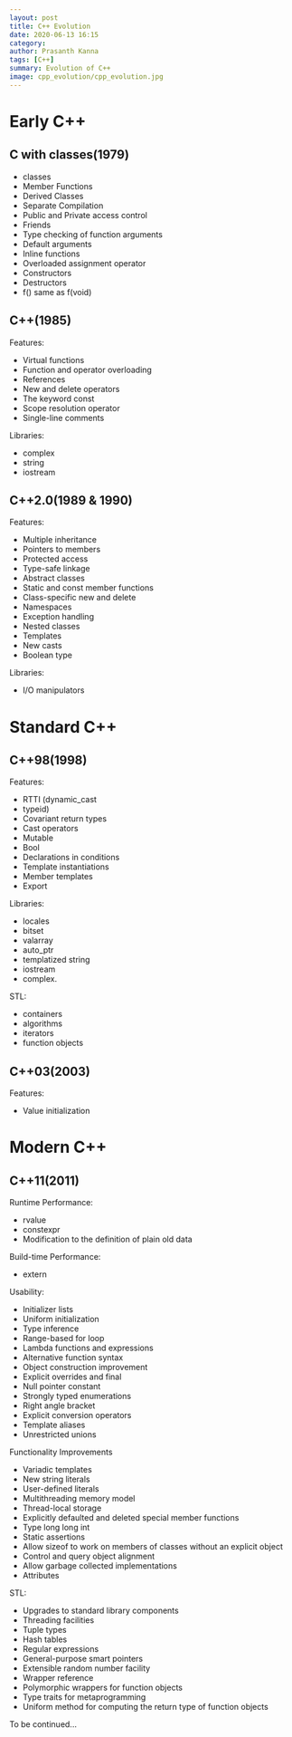 ```yaml
---
layout: post
title: C++ Evolution
date: 2020-06-13 16:15
category: 
author: Prasanth Kanna
tags: [C++]
summary: Evolution of C++
image: cpp_evolution/cpp_evolution.jpg
---
```


# Early C++

## C with classes(1979)

* classes
* Member Functions
* Derived Classes
* Separate Compilation
* Public and Private access control
* Friends
* Type checking of function arguments
* Default arguments
* Inline functions
* Overloaded assignment operator
* Constructors
* Destructors
* f() same as f(void)

## C++(1985)

Features:

* Virtual functions
* Function and operator overloading
* References
* New and delete operators
* The keyword const
* Scope resolution operator
* Single-line comments

Libraries:

* complex
* string
* iostream

## C++2.0(1989 & 1990)

Features:

* Multiple inheritance
* Pointers to members
* Protected access
* Type-safe linkage
* Abstract classes
* Static and const member functions
* Class-specific new and delete
* Namespaces
* Exception handling
* Nested classes
* Templates
* New casts
* Boolean type

Libraries:

* I/O manipulators

# Standard C++

## C++98(1998)

Features:

* RTTI (dynamic_cast
* typeid)
* Covariant return types
* Cast operators
* Mutable
* Bool
* Declarations in conditions
* Template instantiations
* Member templates
* Export

Libraries:

* locales
* bitset
* valarray
* auto_ptr
* templatized string
* iostream
* complex.

STL:

* containers
* algorithms
* iterators
* function objects

## C++03(2003)

Features:

* Value initialization

# Modern C++

## C++11(2011)

Runtime Performance:

* rvalue
* constexpr
* Modification to the definition of plain old data

Build-time Performance:

* extern

Usability:

* Initializer lists
* Uniform initialization
* Type inference
* Range-based for loop
* Lambda functions and expressions
* Alternative function syntax
* Object construction improvement
* Explicit overrides and final
* Null pointer constant
* Strongly typed enumerations
* Right angle bracket
* Explicit conversion operators
* Template aliases
* Unrestricted unions

Functionality Improvements

* Variadic templates
* New string literals
* User-defined literals
* Multithreading memory model
* Thread-local storage
* Explicitly defaulted and deleted special member functions
* Type long long int
* Static assertions
* Allow sizeof to work on members of classes without an explicit object
* Control and query object alignment
* Allow garbage collected implementations
* Attributes

STL:

* Upgrades to standard library components
* Threading facilities
* Tuple types
* Hash tables
* Regular expressions
* General-purpose smart pointers
* Extensible random number facility
* Wrapper reference
* Polymorphic wrappers for function objects
* Type traits for metaprogramming
* Uniform method for computing the return type of function objects

To be continued...
